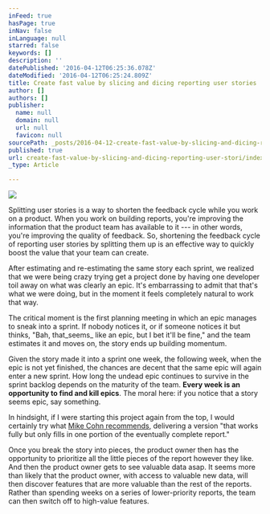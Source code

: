 ```yaml
---
inFeed: true
hasPage: true
inNav: false
inLanguage: null
starred: false
keywords: []
description: ''
datePublished: '2016-04-12T06:25:36.078Z'
dateModified: '2016-04-12T06:25:24.809Z'
title: Create fast value by slicing and dicing reporting user stories
author: []
authors: []
publisher:
  name: null
  domain: null
  url: null
  favicon: null
sourcePath: _posts/2016-04-12-create-fast-value-by-slicing-and-dicing-reporting-user-stori.md
published: true
url: create-fast-value-by-slicing-and-dicing-reporting-user-stori/index.html
_type: Article

---
```

![](https://the-grid-user-content.s3-us-west-2.amazonaws.com/baa6083a-e332-4e7f-a56e-5af8c428acf4.jpg)

Splitting user stories is a way to shorten the feedback cycle while you work on a product. When you work on building reports, you're improving the information that the product team has available to it --- in other words, you're improving the quality of feedback. So, shortening the feedback cycle of reporting user stories by splitting them up is an effective way to quickly boost the value that your team can create.

After estimating and re-estimating the same story each sprint, we realized that we were being crazy trying get a project done by having one developer toil away on what was clearly an epic. It's embarrassing to admit that that's what we were doing, but in the moment it feels completely natural to work that way.

The critical moment is the first planning meeting in which an epic manages to sneak into a sprint. If nobody notices it, or if someone notices it but thinks, "Bah, that_seems_ like an epic, but I bet it'll be fine," and the team estimates it and moves on, the story ends up building momentum. 

Given the story made it into a sprint one week, the following week, when the epic is not yet finished, the chances are decent that the same epic will again enter a new sprint. How long the undead epic continues to survive in the sprint backlog depends on the maturity of the team. **Every week is an opportunity to find and kill epics**. The moral here: if you notice that a story seems epic, say something.

In hindsight, if I were starting this project again from the top, I would certainly try what [Mike Cohn recommends][0], delivering a version "that works fully but only fills in one portion of the eventually complete report." 

Once you break the story into pieces, the product owner then has the opportunity to prioritize all the little pieces of the report however they like. And then the product owner gets to see valuable data asap. It seems more than likely that the product owner, with access to valuable new data, will then discover features that are more valuable than the rest of the reports. Rather than spending weeks on a series of lower-priority reports, the team can then switch off to high-value features.

[0]: https://www.mountaingoatsoftware.com/blog/advice-on-how-to-split-reporting-user-stories
